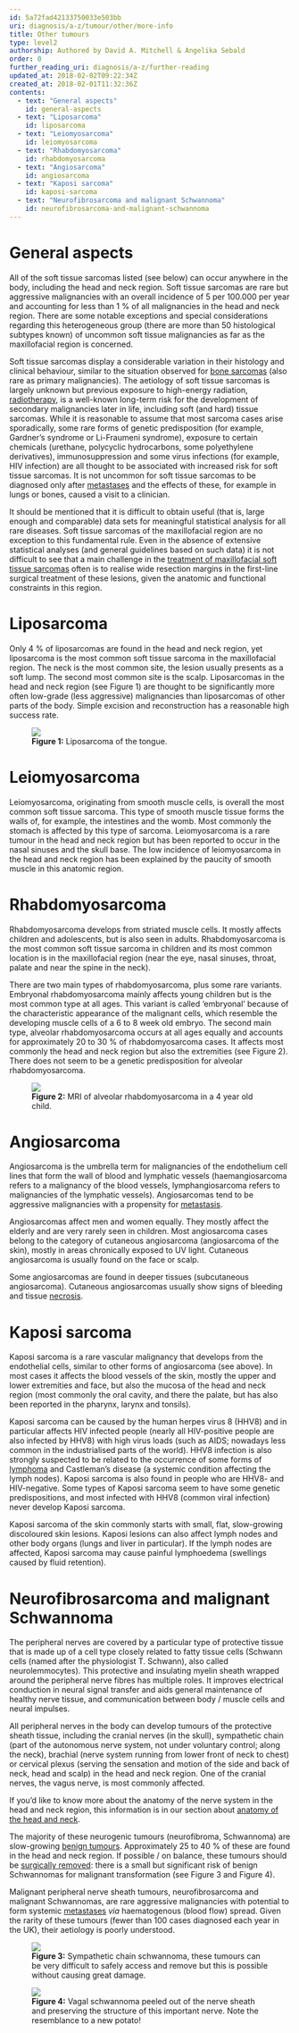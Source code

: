 ```yaml
---
id: 5a72fad42133750033e503bb
uri: diagnosis/a-z/tumour/other/more-info
title: Other tumours
type: level2
authorship: Authored by David A. Mitchell & Angelika Sebald
order: 0
further_reading_uri: diagnosis/a-z/further-reading
updated_at: 2018-02-02T09:22:34Z
created_at: 2018-02-01T11:32:36Z
contents:
  - text: "General aspects"
    id: general-aspects
  - text: "Liposarcoma"
    id: liposarcoma
  - text: "Leiomyosarcoma"
    id: leiomyosarcoma
  - text: "Rhabdomyosarcoma"
    id: rhabdomyosarcoma
  - text: "Angiosarcoma"
    id: angiosarcoma
  - text: "Kaposi sarcoma"
    id: kaposi-sarcoma
  - text: "Neurofibrosarcoma and malignant Schwannoma"
    id: neurofibrosarcoma-and-malignant-schwannoma
---
```


<h1 id="general-aspects">General aspects</h1>
<p>All of the soft tissue sarcomas listed (see below) can occur
    anywhere in the body, including the head and neck region.
    Soft tissue sarcomas are rare but aggressive malignancies
    with an overall incidence of 5 per 100.000 per year and accounting
    for less than 1 % of all malignancies in the head and neck
    region. There are some notable exceptions and special considerations
    regarding this heterogeneous group (there are more than 50
    histological subtypes known) of uncommon soft tissue malignancies
    as far as the maxillofacial region is concerned.</p>
<p>Soft tissue sarcomas display a considerable variation in their
    histology and clinical behaviour, similar to the situation
    observed for <a href="/diagnosis/a-z/bone-lesion/more-info">bone sarcomas</a>    (also rare as primary malignancies). The aetiology of soft
    tissue sarcomas is largely unknown but previous exposure
    to high-energy radiation, <a href="/treatment/radiotherapy">radiotherapy</a>,
    is a well-known long-term risk for the development of secondary
    malignancies later in life, including soft (and hard) tissue
    sarcomas. While it is reasonable to assume that most sarcoma
    cases arise sporadically, some rare forms of genetic predisposition
    (for example, Gardner’s syndrome or Li-Fraumeni syndrome),
    exposure to certain chemicals (urethane, polycyclic hydrocarbons,
    some polyethylene derivatives), immunosuppression and some
    virus infections (for example, HIV infection) are all thought
    to be associated with increased risk for soft tissue sarcomas.
    It is not uncommon for soft tissue sarcomas to be diagnosed
    only after <a href="/diagnosis/a-z/tumour/metastases">metastases</a>    and the effects of these, for example in lungs or bones,
    caused a visit to a clinician.</p>
<p>It should be mentioned that it is difficult to obtain useful
    (that is, large enough and comparable) data sets for meaningful
    statistical analysis for all rare diseases. Soft tissue sarcomas
    of the maxillofacial region are no exception to this fundamental
    rule. Even in the absence of extensive statistical analyses
    (and general guidelines based on such data) it is not difficult
    to see that a main challenge in the <a href="/treatment/surgery/tumour/other">treatment of maxillofacial soft tissue sarcomas</a>    often is to realise wide resection margins in the first-line
    surgical treatment of these lesions, given the anatomic and
    functional constraints in this region.</p>
<h1 id="liposarcoma">Liposarcoma</h1>
<p>Only 4 % of liposarcomas are found in the head and neck region,
    yet liposarcoma is the most common soft tissue sarcoma in
    the maxillofacial region. The neck is the most common site,
    the lesion usually presents as a soft lump. The second most
    common site is the scalp. Liposarcomas in the head and neck
    region (see Figure 1) are thought to be significantly more
    often low-grade (less aggressive) malignancies than liposarcomas
    of other parts of the body. Simple excision and reconstruction
    has a reasonable high success rate.</p>
<figure><img src="/diagnosis-list-tumour-other-level2-figure1.jpg">
    <figcaption><strong>Figure 1:</strong> Liposarcoma of the tongue.</figcaption>
</figure>
<h1 id="leiomyosarcoma">Leiomyosarcoma</h1>
<p>Leiomyosarcoma, originating from smooth muscle cells, is overall
    the most common soft tissue sarcoma. This type of smooth
    muscle tissue forms the walls of, for example, the intestines
    and the womb. Most commonly the stomach is affected by this
    type of sarcoma. Leiomyosarcoma is a rare tumour in the head
    and neck region but has been reported to occur in the nasal
    sinuses and the skull base. The low incidence of leiomyosarcoma
    in the head and neck region has been explained by the paucity
    of smooth muscle in this anatomic region.</p>
<h1 id="rhabdomyosarcoma">Rhabdomyosarcoma</h1>
<p>Rhabdomyosarcoma develops from striated muscle cells. It mostly
    affects children and adolescents, but is also seen in adults.
    Rhabdomyosarcoma is the most common soft tissue sarcoma in
    children and its most common location is in the maxillofacial
    region (near the eye, nasal sinuses, throat, palate and near
    the spine in the neck).</p>
<p>There are two main types of rhabdomyosarcoma, plus some rare
    variants. Embryonal rhabdomyosarcoma mainly affects young
    children but is the most common type at all ages. This variant
    is called ‘embryonal’ because of the characteristic appearance
    of the malignant cells, which resemble the developing muscle
    cells of a 6 to 8 week old embryo. The second main type,
    alveolar rhabdomyosarcoma occurs at all ages equally and
    accounts for approximately 20 to 30 % of rhabdomyosarcoma
    cases. It affects most commonly the head and neck region
    but also the extremities (see Figure 2). There does not seem
    to be a genetic predisposition for alveolar rhabdomyosarcoma.</p>
<figure><img src="/diagnosis-list-tumour-other-level2-figure2.jpg">
    <figcaption><strong>Figure 2:</strong> MRI of alveolar rhabdomyosarcoma
        in a 4 year old child.</figcaption>
</figure>
<h1 id="angiosarcoma">Angiosarcoma</h1>
<p>Angiosarcoma is the umbrella term for malignancies of the endothelium
    cell lines that form the wall of blood and lymphatic vessels
    (haemangiosarcoma refers to a malignancy of the blood vessels,
    lymphangiosarcoma refers to malignancies of the lymphatic
    vessels). Angiosarcomas tend to be aggressive malignancies
    with a propensity for <a href="/diagnosis/a-z/tumour/metastases">metastasis</a>.</p>
<p>Angiosarcomas affect men and women equally. They mostly affect
    the elderly and are very rarely seen in children. Most angiosarcoma
    cases belong to the category of cutaneous angiosarcoma (angiosarcoma
    of the skin), mostly in areas chronically exposed to UV light.
    Cutaneous angiosarcoma is usually found on the face or scalp.</p>
<p>Some angiosarcomas are found in deeper tissues (subcutaneous
    angiosarcoma). Cutaneous angiosarcomas usually show signs
    of bleeding and tissue <a href="/diagnosis/a-z/necrosis/soft">necrosis</a>.</p>
<h1 id="kaposi-sarcoma">Kaposi sarcoma</h1>
<p>Kaposi sarcoma is a rare vascular malignancy that develops from
    the endothelial cells, similar to other forms of angiosarcoma
    (see above). In most cases it affects the blood vessels of
    the skin, mostly the upper and lower extremities and face,
    but also the mucosa of the head and neck region (most commonly
    the oral cavity, and there the palate, but has also been
    reported in the pharynx, larynx and tonsils).</p>
<p>Kaposi sarcoma can be caused by the human herpes virus 8 (HHV8)
    and in particular affects HIV infected people (nearly all
    HIV-positive people are also infected by HHV8) with high
    virus loads (such as AIDS; nowadays less common in the industrialised
    parts of the world). HHV8 infection is also strongly suspected
    to be related to the occurrence of some forms of <a href="/diagnosis/a-z/tumour/blood-malignancy">lymphoma</a>    and Castleman’s disease (a systemic condition affecting the
    lymph nodes). Kaposi sarcoma is also found in people who
    are HHV8- and HIV-negative. Some types of Kaposi sarcoma
    seem to have some genetic predispositions, and most infected
    with HHV8 (common viral infection) never develop Kaposi sarcoma.</p>
<p>Kaposi sarcoma of the skin commonly starts with small, flat,
    slow-growing discoloured skin lesions. Kaposi lesions can
    also affect lymph nodes and other body organs (lungs and
    liver in particular). If the lymph nodes are affected, Kaposi
    sarcoma may cause painful lymphoedema (swellings caused by
    fluid retention).</p>
<h1 id="neurofibrosarcoma-and-malignant-schwannoma">Neurofibrosarcoma and malignant Schwannoma</h1>
<p>The peripheral nerves are covered by a particular type of protective
    tissue that is made up of a cell type closely related to
    fatty tissue cells (Schwann cells (named after the physiologist
    T. Schwann), also called neurolemmocytes). This protective
    and insulating myelin sheath wrapped around the peripheral
    nerve fibres has multiple roles. It improves electrical conduction
    in neural signal transfer and aids general maintenance of
    healthy nerve tissue, and communication between body / muscle
    cells and neural impulses.</p>
<p>All peripheral nerves in the body can develop tumours of the
    protective sheath tissue, including the cranial nerves (in
    the skull), sympathetic chain (part of the autonomous nerve
    system, not under voluntary control; along the neck), brachial
    (nerve system running from lower front of neck to chest)
    or cervical plexus (serving the sensation and motion of the
    side and back of neck, head and scalp) in the head and neck
    region. One of the cranial nerves, the vagus nerve, is most
    commonly affected.</p>
<aside>
    <p>If you’d like to know more about the anatomy of the nerve
        system in the head and neck region, this information
        is in our section about <a href="/diagnosis/anatomy">anatomy of the head and neck</a>.</p>
</aside>
<p>The majority of these neurogenic tumours (neurofibroma, Schwannoma)
    are slow-growing <a href="/diagnosis/a-z/benign-lump/detailed">benign tumours</a>.
    Approximately 25 to 40 % of these are found in the head and
    neck region. If possible / on balance, these tumours should
    be <a href="/treatment/surgery/benign-lump/more-info">surgically removed</a>:
    there is a small but significant risk of benign Schwannomas
    for malignant transformation (see Figure 3 and Figure 4).</p>
<p>Malignant peripheral nerve sheath tumours, neurofibrosarcoma
    and malignant Schwannomas, are rare aggressive malignancies
    with potential to form systemic <a href="/diagnosis/a-z/tumour/metastases/more-info">metastases</a>    <i>via</i> haematogenous (blood flow) spread. Given the rarity
    of these tumours (fewer than 100 cases diagnosed each year
    in the UK), their aetiology is poorly understood.</p>
<figure><img src="/diagnosis-list-tumour-other-level2-figure3.jpg">
    <figcaption><strong>Figure 3:</strong> Sympathetic chain schwannoma,
        these tumours can be very difficult to safely access
        and remove but this is possible without causing great
        damage.</figcaption>
</figure>
<figure><img src="/diagnosis-list-tumour-other-level2-figure4.jpg">
    <figcaption><strong>Figure 4:</strong> Vagal schwannoma peeled out of
        the nerve sheath and preserving the structure of this
        important nerve. Note the resemblance to a new potato!</figcaption>
</figure>

